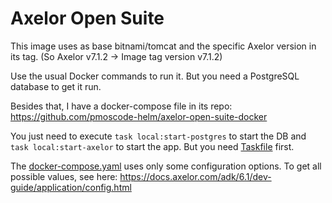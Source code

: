 # Axelor Open Suite

This image uses as base bitnami/tomcat and the specific Axelor version in its tag. (So Axelor v7.1.2 -> Image tag version v7.1.2)

Use the usual Docker commands to run it. But you need a PostgreSQL database to get it run.

Besides that, I have a docker-compose file in its repo: https://github.com/pmoscode-helm/axelor-open-suite-docker

You just need to execute `task local:start-postgres` to start the DB and `task local:start-axelor` to start the app. But you need [Taskfile](https://taskfile.dev/) first.

The [docker-compose.yaml](https://github.com/pmoscode-helm/axelor-open-suite-docker/blob/main/docker-compose.yaml) uses only some configuration options.
To get all possible values, see here: https://docs.axelor.com/adk/6.1/dev-guide/application/config.html
